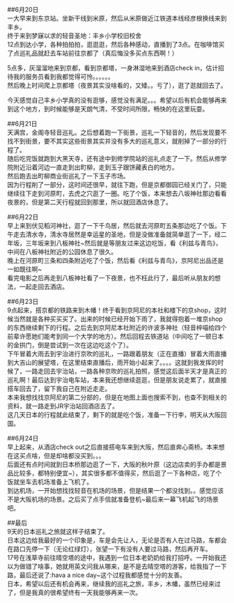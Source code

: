 ##6月20日  
一大早来到东京站。坐新干线到米原，然后从米原做近江铁道本线经彦根换线来到丰乡。  
终于来到梦寐以求的轻音圣地：丰乡小学校旧校舍  
12点到达小学，各种拍拍拍，逛逛逛，然后各种感动，直播到了3点。在咖啡馆买了点巡礼品就赶去车站前往京都了（真后悔没多买点东西啊！）  
  
5点多，灰溜溜地来到京都，看到京都塔，一身淋湿地来到酒店check in，估计招待我的服务员看到我都觉得可怜。。。。。。  
然后晚上时间爬上京都塔（夜景其实没啥看的，又矮。。亏了），逛了逛就回去了。  
  
今天感觉自己丰乡小学真的没有逛够，感觉没有满足。。。希望以后有机会能够再来到这个地方，到时候能够是天朗气清，不受时间所限，畅快的在这里玩耍。  

##6月21日  
天满宫，金阁寺轻音巡礼。之后想着跑一下街景，巡礼一下轻音的，然后发现要不找不到街景，要不其实这些街景其实并没有多大的巡礼意义，就削掉了一部分的行程了。  
随后吃完饭就跑到大黑天寺，还有途中到修学院站的巡礼点走了一下。然后从修学院附近沿着河边一直走到出町柳，走到玉子跟饼藏表白的地方。  
然后跑去出町柳商业街巡礼了一下玉子市场。  
因为行程削了一部分，这时间还很早，就往下跑，但是京都御园已经关门了，只能继续往下走到河原町，去虎之穴逛了一圈。吃了个饭，本来想去八坂神社那边看看夜景的，但是第二天行程就回到那里，所以就回酒店休息了。  

##6月22日  
早上来到伏见稻河神社，逛了一下千鸟居，然后就去河原町五条那边吃了个饭。下午走去清水寺，清水寺居然是幸运星的圣地，但是没做准备就简单逛了一下，经二年坂，三年坂来到八板神社~然后就是等朋友过来这边吃饭，看《利兹与青鸟》，中间在八板神社附近的公园休息了很久。  
晚上在河原町三条和四条附近吃了个饭，然后看《利兹与青鸟》，京阿尼出品还是一如既往啊~  
看完电影之后再走到八板神社看了一下夜景，也不枉此行了，最后听从朋友的想法，一起走回去酒店。  
  
##6月23日  
9点起来，搭京都的铁路来到木幡！终于看到京阿尼的本社和楼下的京shop，这时候当然就是各种买买买了。出来的时候已经开始下雨了，我就得抱着一堆京shop的东西继续剩下的行程。之后去到京阿尼本社附近的许波多神社（轻音梓喵给四个前辈许愿她们能考到同一个大学的地方）。然后回程去铁道站（中间吃了一顿日本的金拱门，倒是尝试到一次在这边吃这个了）。  
下午冒着大雨去到宇治进行京吹的巡礼，一路跟着朋友（正在直播）冒着大雨直播到大吉山的展望塔，在这里结束直播后，雨开始小起来了。。。。这就到我发挥的时候了，一路走回去宇治站，一路各种京吹的巡礼拍照，感觉这后面半天才是真正的巡礼啊！最后达到宇治电车站，本来我还想继续逛逛，但是朋友说走累了，就直接搭车回去了，留下我自己在附近走走。  
本来我想找找京阿尼的第二分部的，但是在地图上面也搜索不到，也查不到相关的资料，就一路走到JR宇治站回酒店去了。  
这几天日本的行程就此结束了，剩下的就是吃个饭，准备一下行李，明天从大阪回国。  

##6月24日  
早上起来，从酒店check out之后直接搭电车来到大阪，然后直奔心斋桥。本来想在这买点啥，但是却啥都没买到。。。  
后面还有点时间就到日本桥那边逛了一下，大阪的秋叶原（这边店卖的手办都是景品比较多，都特别便宜~），其实很多都不值得买，然后逛了一下各种店，吃了个饭就坐车去机场准备上飞机了。  
到达机场，一开始想找找轻音在机场的场景，但是结果一个都没找到。。感觉应该不是大阪机场的场景。之后买了点手信就准备登机~最后来一幕飞机起飞的场景吧。  

##最后  
9天的日本巡礼之旅就这样子结束了。  
日本这边给我最好的一个印象是，车是会先让人，无论是否有人在过马路，车都会在路口先停一下（无论红绿灯），张望一下有没有人要过马路，然后再开车。  
17号在浅草寺前往晴空塔的途中，我遇到一位日本老奶奶给我打招呼。一开始我还以为做错了啥事，她就用英文问我从哪来，是不是去晴空塔的游客，给我指了一下路，最后还说了:hava a nice day~这个过程我都感觉十分的友善。  
日本，希望以后还有机会再来，继续我的巡礼之旅，丰乡，木幡，虽然已经来过了，但是我真的很希望终有一天我能够再来一次。  